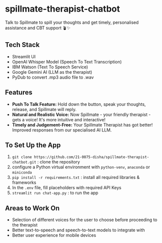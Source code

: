 # spillmate-therapist-chatbot
Talk to Spillmate to spill your thoughts and get timely, personalised assistance and CBT support 🪴✨
## Tech Stack

- Streamlit UI
- OpenAI Whisper Model (Speech To Text Transcription)
- IBM Watson (Text To Speech Service)
- Google Gemini AI (LLM as the therapist)
- PyDub to convert .mp3 audio file to .wav

## Features

- **Push To Talk Feature:** Hold down the button, speak your thoughts, release, and Spillmate will reply.
- **Natural and Realistic Voice:** Now Spillmate - your friendly therapist - gets a voice! It's more intuitive and interactive!
- **Timely and Judgement-Free:** Your Spillmate Therapist has got better! Improved responses from our specialised AI LLM.

## To Set Up the App

1. ```git clone https://github.com/21-0075-disha/spillmate-therapist-chatbot.git``` : clone the repository
2. configure a Python virtual environment with ```python-venv```, ```anaconda``` or ```miniconda```
3. ```pip install -r requirements.txt``` : install all required libraries & frameworks
4. In the ```.env``` file, fill placeholders with required API Keys
5. ```streamlit run chat-app.py``` : to run the app

## Areas to Work On

- Selection of different voices for the user to choose before proceeding to the therapist
- Better text-to-speech and speech-to-text models to integrate with
- Better user experience for mobile devices
